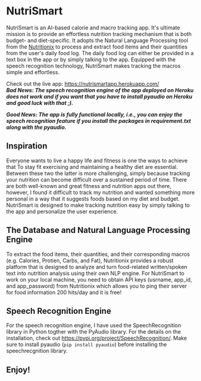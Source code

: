 # NutriSmart

NutriSmart is an AI-based calorie and macro tracking app. It's ultimate mission is to provide an effortless nutrition tracking mechanism that is both budget- and diet-specific. It adopts the Natural Language Processing tool from the [Nutritionix](https://www.nutritionix.com/) to process and extract food items and their quantities from the user's daily food log. The daily food log can either be provided in a text box in the app or by simply talking to the app. Equipped with the speech recognition technology, NutriSmart makes tracking the macros simple and effortless. 

Check out the live app: https://nutrismartapp.herokuapp.com/ <br />
**_Bad News: The speech recognition engine of the app deployed on Heroku does not work and if you want that you have to install pyaudio on Heroku and good luck with that ;)._**

**_Good News: The app is fully functional locally, i.e., you can enjoy the speech recognition feature if you install the packages in requirement.txt along with the pyaudio._**

## Inspiration
Everyone wants to live a happy life and fitness is one the ways to achieve that
To stay fit exercising and maintaining a healthy diet are essential. Between these two the latter is more challenging, simply because tracking your nutrition can become difficult over a sustained period of time. There are both well-known and great fitness and nutrition apps out there, however, I found it difficult to track my nutrition and wanted something more personal in a way that it suggests foods based on my diet and budget. NutriSmart is designed to make tracking nutrition easy by simply talking to the app and personalize the user experience. 

## The Database and Natural Language Processing Engine
To extract the food items, their quantities, and their corresponding macros (e.g. Calories, Protien, Carbs, and Fat), Nutritionix provides a robust platform that is designed to analyze and turn food-related written/spoken text into nutrition analysis using their own NLP engine. For NutriSmart to work on your local machine, you need to obtain API keys (usrname, app_id, and app_password) from Nutritionix which allows you to ping their server for food information 200 hits/day and it is free! 

## Speech Recognition Engine
For the speech recognition engine, I have used the SpeechRecognition library in Python togther with the PyAudio library. For the details on the installation, check out https://pypi.org/project/SpeechRecognition/. Make sure to install pyaudio (`pip install pyaudio`) before installing the speechrecgnition library.

## Enjoy!
